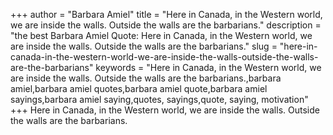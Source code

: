 +++
author = "Barbara Amiel"
title = "Here in Canada, in the Western world, we are inside the walls. Outside the walls are the barbarians."
description = "the best Barbara Amiel Quote: Here in Canada, in the Western world, we are inside the walls. Outside the walls are the barbarians."
slug = "here-in-canada-in-the-western-world-we-are-inside-the-walls-outside-the-walls-are-the-barbarians"
keywords = "Here in Canada, in the Western world, we are inside the walls. Outside the walls are the barbarians.,barbara amiel,barbara amiel quotes,barbara amiel quote,barbara amiel sayings,barbara amiel saying,quotes, sayings,quote, saying, motivation"
+++
Here in Canada, in the Western world, we are inside the walls. Outside the walls are the barbarians.
